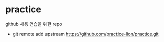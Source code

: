 # practice
github 사용 연습을 위한 repo

- git remote add upstream https://github.com/practice-lion/practice.git
